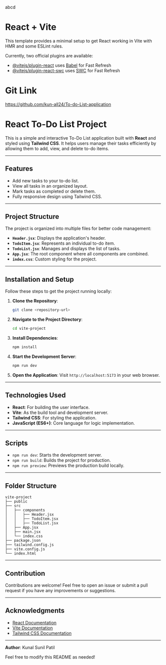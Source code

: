 abcd

# React + Vite

This template provides a minimal setup to get React working in Vite with HMR and some ESLint rules.

Currently, two official plugins are available:

- [@vitejs/plugin-react](https://github.com/vitejs/vite-plugin-react/blob/main/packages/plugin-react/README.md) uses [Babel](https://babeljs.io/) for Fast Refresh
- [@vitejs/plugin-react-swc](https://github.com/vitejs/vite-plugin-react-swc) uses [SWC](https://swc.rs/) for Fast Refresh

# Git Link

https://github.com/kun-all24/To-do-List-application


# React To-Do List Project

This is a simple and interactive To-Do List application built with **React** and styled using **Tailwind CSS**. It helps users manage their tasks efficiently by allowing them to add, view, and delete to-do items.

---

## Features

- Add new tasks to your to-do list.
- View all tasks in an organized layout.
- Mark tasks as completed or delete them.
- Fully responsive design using Tailwind CSS.

---

## Project Structure

The project is organized into multiple files for better code management:

- **`Header.jsx`**: Displays the application's header.
- **`TodoItem.jsx`**: Represents an individual to-do item.
- **`TodoList.jsx`**: Manages and displays the list of tasks.
- **`App.jsx`**: The root component where all components are combined.
- **`index.css`**: Custom styling for the project.

---

## Installation and Setup

Follow these steps to get the project running locally:

1. **Clone the Repository**:
   ```bash
   git clone <repository-url>
   ```

2. **Navigate to the Project Directory**:
   ```bash
   cd vite-project
   ```

3. **Install Dependencies**:
   ```bash
   npm install
   ```

4. **Start the Development Server**:
   ```bash
   npm run dev
   ```

5. **Open the Application**:
   Visit `http://localhost:5173` in your web browser.

---

## Technologies Used

- **React**: For building the user interface.
- **Vite**: As the build tool and development server.
- **Tailwind CSS**: For styling the application.
- **JavaScript (ES6+)**: Core language for logic implementation.

---

## Scripts

- `npm run dev`: Starts the development server.
- `npm run build`: Builds the project for production.
- `npm run preview`: Previews the production build locally.

---

## Folder Structure

```
vite-project
├── public
├── src
│   ├── components
│   │   ├── Header.jsx
│   │   ├── TodoItem.jsx
│   │   ├── TodoList.jsx
│   ├── App.jsx
│   ├── main.jsx
│   └── index.css
├── package.json
├── tailwind.config.js
├── vite.config.js
└── index.html
```

---

## Contribution

Contributions are welcome! Feel free to open an issue or submit a pull request if you have any improvements or suggestions.

---

## Acknowledgments

- [React Documentation](https://reactjs.org/docs/getting-started.html)
- [Vite Documentation](https://vitejs.dev/guide/)
- [Tailwind CSS Documentation](https://tailwindcss.com/docs)

---

**Author**: Kunal Sunil Patil

Feel free to modify this README as needed!
